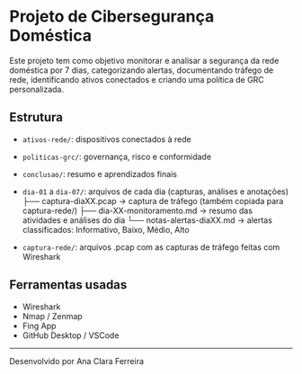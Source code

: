 # Projeto de Cibersegurança Doméstica

Este projeto tem como objetivo monitorar e analisar a segurança da rede doméstica por 7 dias, categorizando alertas, documentando tráfego de rede, identificando ativos conectados e criando uma política de GRC personalizada.

## Estrutura
- `ativos-rede/`: dispositivos conectados à rede
- `politicas-grc/`: governança, risco e conformidade
- `conclusao/`: resumo e aprendizados finais
- `dia-01` a `dia-07/`: arquivos de cada dia (capturas, análises e anotações)
   ├── captura-diaXX.pcap           → captura de tráfego (também copiada para captura-rede/)
   ├── dia-XX-monitoramento.md      → resumo das atividades e análises do dia
   └── notas-alertas-diaXX.md       → alertas classificados: Informativo, Baixo, Médio, Alto
   
- `captura-rede/`: arquivos .pcap com as capturas de tráfego feitas com Wireshark
  
## Ferramentas usadas
- Wireshark
- Nmap / Zenmap
- Fing App
- GitHub Desktop / VSCode

---

Desenvolvido por Ana Clara Ferreira
